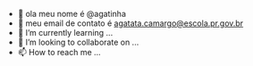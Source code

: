 - 👋 ola meu nome é @agatinha
- 👀 meu email de contato é agatata.camargo@escola.pr.gov.br
- 🌱 I’m currently learning ...
- 💞️ I’m looking to collaborate on ...
- 📫 How to reach me ...

<!---
agatinha1234/agatinha1234 is a ✨ special ✨ repository because its `README.md` (this file) appears on your GitHub profile.
You can click the Preview link to take a look at your changes.
--->
